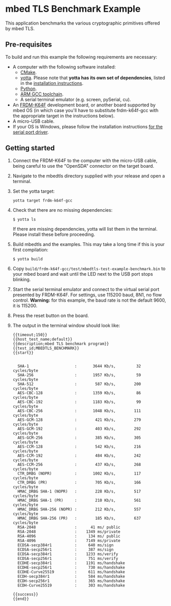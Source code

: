 # mbed TLS Benchmark Example

This application benchmarks the various cryptographic primitives offered by mbed TLS.

## Pre-requisites

To build and run this example the following requirements are necessary:

* A computer with the following software installed:
  * [CMake](http://www.cmake.org/download/).
  * [yotta](https://github.com/ARMmbed/yotta). Please note that **yotta has its own set of dependencies**, listed in the [installation instructions](http://armmbed.github.io/yotta/#installing-on-windows).
  * [Python](https://www.python.org/downloads/).
  * [ARM GCC toolchain](https://launchpad.net/gcc-arm-embedded).
  * A serial terminal emulator (e.g. screen, pySerial, cu).
* An [FRDM-K64F](http://developer.mbed.org/platforms/FRDM-K64F/) development board, or another board supported by mbed OS (in which case you'll have to substitute frdm-k64f-gcc with the appropriate target in the instructions below).
* A micro-USB cable.
* If your OS is Windows, please follow the installation instructions [for the serial port driver](https://developer.mbed.org/handbook/Windows-serial-configuration).

## Getting started

1. Connect the FRDM-K64F to the computer with the micro-USB cable, being careful to use the "OpenSDA" connector on the target board.

2. Navigate to the mbedtls directory supplied with your release and open a terminal.

3. Set the yotta target:

    ```
    yotta target frdm-k64f-gcc
    ```

4. Check that there are no missing dependencies:

    ```
    $ yotta ls
    ```

    If there are missing dependencies, yotta will list them in the terminal. Please install these before proceeding.

5. Build mbedtls and the examples. This may take a long time if this is your first compilation:

    ```
    $ yotta build
    ```

6. Copy `build/frdm-k64f-gcc/test/mbedtls-test-example-benchmark.bin` to your mbed board and wait until the LED next to the USB port stops blinking.

7. Start the serial terminal emulator and connect to the virtual serial port presented by FRDM-K64F. For settings, use 115200 baud, 8N1, no flow control. **Warning:** for this example, the baud rate is not the default 9600, it is 115200.

8. Press the reset button on the board.

9. The output in the terminal window should look like:

    ```
    {{timeout;150}}
    {{host_test_name;default}}
    {{description;mbed TLS benchmark program}}
    {{test_id;MBEDTLS_BENCHMARK}}
    {{start}}


      SHA-1                    :       3644 Kb/s,         32 cycles/byte
      SHA-256                  :       1957 Kb/s,         59 cycles/byte
      SHA-512                  :        587 Kb/s,        200 cycles/byte
      AES-CBC-128              :       1359 Kb/s,         86 cycles/byte
      AES-CBC-192              :       1183 Kb/s,         99 cycles/byte
      AES-CBC-256              :       1048 Kb/s,        111 cycles/byte
      AES-GCM-128              :        421 Kb/s,        279 cycles/byte
      AES-GCM-192              :        403 Kb/s,        292 cycles/byte
      AES-GCM-256              :        385 Kb/s,        305 cycles/byte
      AES-CCM-128              :        542 Kb/s,        216 cycles/byte
      AES-CCM-192              :        484 Kb/s,        242 cycles/byte
      AES-CCM-256              :        437 Kb/s,        268 cycles/byte
      CTR_DRBG (NOPR)          :       1002 Kb/s,        117 cycles/byte
      CTR_DRBG (PR)            :        705 Kb/s,        166 cycles/byte
      HMAC_DRBG SHA-1 (NOPR)   :        228 Kb/s,        517 cycles/byte
      HMAC_DRBG SHA-1 (PR)     :        210 Kb/s,        561 cycles/byte
      HMAC_DRBG SHA-256 (NOPR) :        212 Kb/s,        557 cycles/byte
      HMAC_DRBG SHA-256 (PR)   :        185 Kb/s,        637 cycles/byte
      RSA-2048                 :      41 ms/ public
      RSA-2048                 :    1349 ms/private
      RSA-4096                 :     134 ms/ public
      RSA-4096                 :    7149 ms/private
      ECDSA-secp384r1          :     640 ms/sign
      ECDSA-secp256r1          :     387 ms/sign
      ECDSA-secp384r1          :    1233 ms/verify
      ECDSA-secp256r1          :     751 ms/verify
      ECDHE-secp384r1          :    1191 ms/handshake
      ECDHE-secp256r1          :     730 ms/handshake
      ECDHE-Curve25519         :     611 ms/handshake
      ECDH-secp384r1           :     584 ms/handshake
      ECDH-secp256r1           :     365 ms/handshake
      ECDH-Curve25519          :     303 ms/handshake

    {{success}}
    {{end}}
    ```
